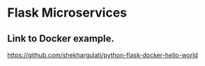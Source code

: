 # Flask Microservices

## Link to Docker example.

https://github.com/shekhargulati/python-flask-docker-hello-world
